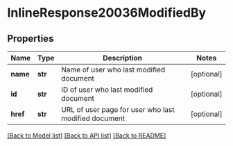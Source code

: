 # InlineResponse20036ModifiedBy

## Properties
Name | Type | Description | Notes
------------ | ------------- | ------------- | -------------
**name** | **str** | Name of user who last modified document | [optional] 
**id** | **str** | ID of user who last modified document | [optional] 
**href** | **str** | URL of user page for user who last modified document | [optional] 

[[Back to Model list]](../README.md#documentation-for-models) [[Back to API list]](../README.md#documentation-for-api-endpoints) [[Back to README]](../README.md)


